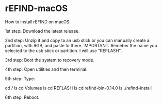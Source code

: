 # rEFIND-macOS
How to install rEFIND on macOS.

1st step:
Download the latest release.

2nd step:
Unzip it and copy to an usb stick or you can manually create a partition, with 8GB, and paste to there.
IMPORTANT: Remeber the name you selected to the usb stick or partition. I will use "REFLASH".

3rd step:
Boot the system to recovery mode.

4th step:
Open utilities and then terminal.

5th step:
Type:

cd /
ls
cd Volumes
ls
cd REFLASH
ls
cd refind-bin-0.14.0
ls
./refind-install

6th step:
Reboot.

